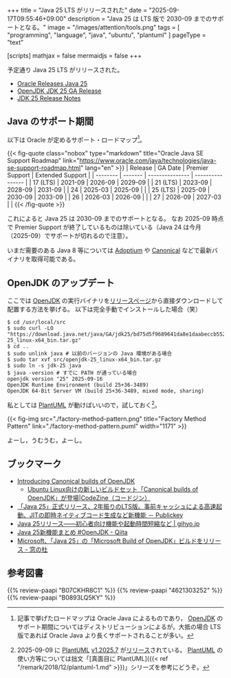 +++
title = "Java 25 LTS がリリースされた"
date =  "2025-09-17T09:55:46+09:00"
description = "Java 25 は LTS 版で 2030-09 までのサポートとなる。"
image = "/images/attention/tools.png"
tags  = [ "programming", "language", "java", "ubuntu", "plantuml" ]
pageType = "text"

[scripts]
  mathjax = false
  mermaidjs = false
+++

予定通り Java 25 LTS がリリースされた。

- [Oracle Releases Java 25](https://www.oracle.com/news/announcement/oracle-releases-java-25-2025-09-16/)
- [OpenJDK JDK 25 GA Release](https://jdk.java.net/25/)
- [JDK 25 Release Notes](https://jdk.java.net/25/release-notes)

## Java のサポート期間

以下は Oracle が定めるサポート・ロードマップ[^roadmap]。

[^roadmap]: 記事で挙げたロードマップは Oracle Java によるものであり， [OpenJDK] のサポート期間についてはディストリビューションによるが，大抵の場合 LTS 版であれば Oracle Java より長くサポートされることが多い。

{{< fig-quote class="nobox" type="markdown" title="Oracle Java SE Support Roadmap" link="https://www.oracle.com/java/technologies/java-se-support-roadmap.html" lang="en" >}}
| Release  | GA Date | Premier Support | Extended Support |
| -------- | ------- | --------------- | ---------------- |
| 17 (LTS) | 2021-09 | 2026-09         | 2029-09          |
| 21 (LTS) | 2023-09 | 2028-09         | 2031-09          |
| 24       | 2025-03 | 2025-09         |                  |
| 25 (LTS) | 2025-09 | 2030-09         | 2033-09          |
| 26       | 2026-03 | 2026-09         |                  |
| 27       | 2026-09 | 2027-03         |                  |
{{< /fig-quote >}}

これによると Java 25 は 2030-09 までのサポートとなる。
なお 2025-09 時点で Premier Support が終了しているものは除いている（Java 24 は今月（2025-09）でサポートが切れるので注意）。

いまだ需要のある Java 8 等については [Adoptium](https://adoptium.net/) や [Canonical](https://ubuntu.com/toolchains/java) などで最新バイナリを取得可能である。

## OpenJDK のアップデート

ここでは [OpenJDK] の実行バイナリを[リリースページ](https://jdk.java.net/25/)から直接ダウンロードして配置する方法を挙げる。
以下は完全手動でインストールした場合（笑）

```text
$ cd /usr/local/src
$ sudo curl -LO "https://download.java.net/java/GA/jdk25/bd75d5f9689641da8e1daabeccb5528b/36/GPL/openjdk-25_linux-x64_bin.tar.gz"
$ cd ..
$ sudo unlink java # 以前のバージョンの Java 環境がある場合
$ sudo tar xvf src/openjdk-25_linux-x64_bin.tar.gz
$ sudo ln -s jdk-25 java
$ java -version # すでに PATH が通っている場合
openjdk version "25" 2025-09-16
OpenJDK Runtime Environment (build 25+36-3489)
OpenJDK 64-Bit Server VM (build 25+36-3489, mixed mode, sharing)
```

私としては [PlantUML] が動けばいいので，試しておく[^puml1]。

[^puml1]: 2025-09-09 に [PlantUML] [v1.2025.7](https://github.com/plantuml/plantuml/releases/tag/v1.2025.7) が[リリース](http://plantuml.com/changes)されている。 [PlantUML] の使い方等については拙文「[真面目に PlantUML]({{< ref "/remark/2018/12/plantuml-1.md" >}})」シリーズを参考にどうぞ。

{{< fig-img src="./factory-method-pattern.png" title="Factory Method Pattern" link="./factory-method-pattern.puml" width="1171" >}}

よーし，うむうむ，よーし。

## ブックマーク

- [Introducing Canonical builds of OpenJDK](https://canonical.com/blog/introducing-canonical-builds-of-openjdk)
  - [Ubuntu Linux向けの新しいビルドセット「⁠Canonical builds of OpenJDK」が登場|CodeZine（コードジン）](https://codezine.jp/news/detail/21857)
- [「Java 25」正式リリース、2年振りのLTS版。事前キャッシュによる高速起動、JITの即時ネイティブコード生成など新機能 － Publickey](https://www.publickey1.jp/blog/25/java_252ltsjit.html)
- [Java 25リリース――初心者向け機能や起動時間短縮など | gihyo.jp](https://gihyo.jp/article/2025/09/java25)
- [Java 25新機能まとめ #OpenJDK - Qiita](https://qiita.com/nowokay/items/7e05b4c42ded043a298a)
- [Microsoft、「Java 25」の「Microsoft Build of OpenJDK」ビルドをリリース - 窓の杜](https://forest.watch.impress.co.jp/docs/news/2052633.html)

[OpenJDK]: http://openjdk.java.net/
[AdoptOpenJDK]: https://adoptopenjdk.net/ "AdoptOpenJDK - Open source, prebuilt OpenJDK binaries"
[Ubuntu]: https://www.ubuntu.com/ "The leading operating system for PCs, IoT devices, servers and the cloud | Ubuntu"
[PlantUML]: http://plantuml.com/ "Open-source tool that uses simple textual descriptions to draw UML diagrams."

## 参考図書

{{% review-paapi "B07CKHR8C1" %}} <!-- Spring Data JPAプログラミング入門 -->
{{% review-paapi "4621303252" %}} <!-- Effective Java 第3版 -->
{{% review-paapi "B0893LQ5KY" %}} <!-- Spring Boot 2 入門 -->
